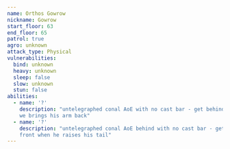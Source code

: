 ```yaml
---
name: Orthos Gowrow
nickname: Gowrow
start_floor: 63
end_floor: 65
patrol: true
agro: unknown
attack_type: Physical
vulnerabilities:
  bind: unknown
  heavy: unknown
  sleep: false
  slow: unknown
  stun: false
abilities:
  - name: '?'
    description: "untelegraphed conal AoE with no cast bar - get behind when he
    we brings his arm back"
  - name: '?'
    description: "untelegraphed conal AoE behind with no cast bar - get in
    front when he raises his tail"
---
```

